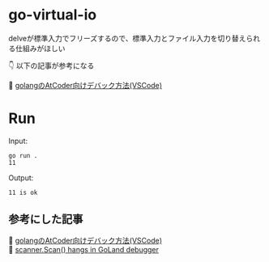 # go-virtual-io

delveが標準入力でフリーズするので、標準入力とファイル入力を切り替えられる仕組みがほしい

👇 以下の記事が参考になる

📖 [golangのAtCoder向けデバック方法(VSCode)](https://qiita.com/tasmas/items/d2d5a8c95fa48e415702)  

# Run

Input:  

```plaintext
go run .
11
```

Output:  

```plaintext
11 is ok
```

## 参考にした記事

📖 [golangのAtCoder向けデバック方法(VSCode)](https://qiita.com/tasmas/items/d2d5a8c95fa48e415702)  
📖 [scanner.Scan() hangs in GoLand debugger](https://stackoverflow.com/questions/53461228/scanner-scan-hangs-in-goland-debugger)  
